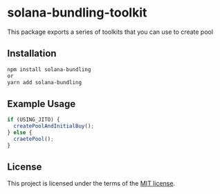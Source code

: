# solana-bundling-toolkit

This package exports a series of toolkits that you can use to create pool

## Installation

```bash
npm install solana-bundling
or
yarn add solana-bundling
```

## Example Usage

```js
if (USING_JITO) {
  createPoolAndInitialBuy();
} else {
  craetePool();
}
```

## License

This project is licensed under the terms of the
[MIT license](/LICENSE).
